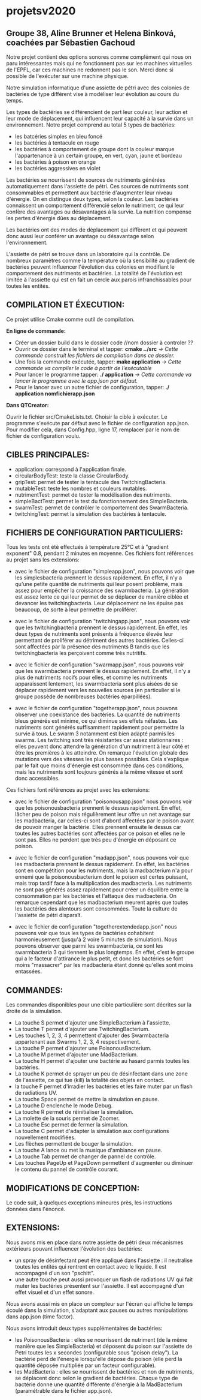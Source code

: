 # projetsv2020

## Groupe 38, Aline Brunner et Helena Binková, coachées par Sébastien Gachoud


Notre projet contient des options sonores comme complément qui nous on 
paru intéressantes mais qui ne fonctionnent pas sur les machines 
virtuelles de l'EPFL, car ces machines ne redonnent pas le son. Merci 
donc si possible de l'exécuter sur une machine physique.

Notre simulation informatique d'une assiette de pétri avec des colonies 
de bactéries de type différent vise à modéliser leur évolution au cours 
du temps.

Les types de bactéries se différencient de part leur couleur, leur 
action et leur mode de déplacement, qui influencent leur capacité à la 
survie dans un environnement. Notre projet comprend au total 5 types de 
bactéries:
 - les batcéries simples en bleu foncé
 - les bactéries à tentacule en rouge
 - les bactéries à comportement de groupe dont la couleur marque 
 l'appartenance à un certain groupe, en vert, cyan, jaune et bordeau
 - les bactéries à poison en orange
 - les bactéries aggressives en violet

Les bactéries se nourrissent de sources de nutriments générées 
automatiquement dans l'assiette de pétri. Ces sources de nutriments sont 
consommables et permettent aux bactérie d'augmenter leur niveau 
d'énergie. On en distingue deux types, selon la couleur. Les bactéries 
connaissent un comportement différencié selon le nutriment, ce qui leur 
confère des avantages ou désavantages à la survie. La nutrition compense 
les pertes d'énergie dûes au déplacement.

Les bactéries ont des modes de déplacement qui diffèrent et qui peuvent 
donc aussi leur conférer un avantage ou désavantage selon 
l'environnement. 

L'assiette de pétri se trouve dans un laboratoire qui la contrôle. De 
nombreux paramètres comme la température où la sensibilité au gradient 
de bactéries peuvent influencer l'évolution des colonies en modifiant le
comportement des nutriments et bactéries. La totalité de l'évolution est 
limitée à l'assiette qui est en fait un cercle aux parois 
infranchissables pour toutes les entités.


## COMPILATION ET ÉXECUTION:

Ce projet utilise Cmake comme outil de compilation.

**En ligne de commande:**

- Créer un dossier build dans le dossier code //nom dossier à controler ??
- Ouvrir ce dossier dans le terminal et tapper: **cmake ../src**
*-> Cette commande construit les fichiers de compilation dans ce dossier.*
- Une fois la commande exécutée, tapper: **make application**
*-> Cette commande va compiler le code à partir de l'exécutable*
- Pour lancer le programme tapper: **./ application**
*-> Cette commande va lancer le programme avec le app.json par défaut.*
- Pour le lancer avec un autre fichier de configuration, tapper: 
**./ application nomfichierapp.json** 

**Dans QTCreator:**

Ouvrir le fichier src/CmakeLists.txt.
Choisir la cible à exécuter. 
Le programme s'exécute par défaut avec le fichier de configuration 
app.json. Pour modifier cela, dans Config.hpp, ligne 17, remplacer par 
le nom de fichier de configuration voulu.


## CIBLES PRINCIPALES:

 - application: correspond à l'application finale.
 - circularBodyTest: teste la classe CircularBody.
 - gripTest: permet de tester la tentacule des TwitchingBacteria.
 - mutableTest: teste les nombres et couleurs mutables.
 - nutrimentTest: permet de tester la modélisation des nutriments.
 - simpleBactTest: permet le test du fonctionnement des SimpleBacteria.
 - swarmTest: permet de contrôler le comportement des SwarmBacteria.
 - twitchingTest: permet la simulation des bactéries à tentacule.


## FICHIERS DE CONFIGURATION PARTICULIERS:

Tous les tests ont été effectués à température 25°C et à 
"gradient exponent" 0.8, pendant 2 minutes en moyenne.
Ces fichiers font références au projet sans les extensions:

 - avec le fichier de configuration "simpleapp.json", nous pouvons voir 
que les simplesbacteria prennent le dessus rapidement. En effet, il n'y
a qu'une petite quantité de nutriments qui leur posent problème, mais 
assez pour empêcher la croissance des swarmbacteria. La génération est 
assez lente ce qui leur permet de se déplacer de manière ciblée et 
devancer les twitchingbacteria. Leur déplacement ne les épuise pas 
beaucoup, de sorte à leur permettre de proliférer.

 - avec le fichier de configuration "twitchingapp.json", nous pouvons 
voir que les twitchingbacteria prennent le dessus rapidement. En effet,
les deux types de nutriments sont présents à fréquence élevée leur 
permettant de proliférer au détriment des autres bactéries. Celles-ci 
sont affectées par la présence des nutriments B tandis que les 
twitchingbacteria les perçoivent comme très nutritifs.

 - avec le fichier de configuration "swarmapp.json", nous pouvons voir 
que les swarmbacteria prennent le dessus rapidement. En effet, il n'y a 
plus de nutriments nocifs pour elles, et comme les nutriments 
apparaissent lentement, les swarmbacteria sont plus aisées de se 
déplacer rapidement vers les nouvelles sources (en particulier si le 
groupe possède de nombreuses bactéries éparpillées).

 - avec le fichier de configuration "togetherapp.json", nous pouvons 
observer une coexistance des bactéries. La quantité de nutriments bleus
générés est minime, ce qui diminue ses effets néfastes. Les nutriments 
sont générés suffisamment rapidement pour permettre la survie à tous. 
Le swarm 3 notamment est bien adapté parmis les swarms. Les twitching 
sont très résistantes car assez stationnaires : elles peuvent donc
attendre la génération d'un nutriment à leur côté et être les premières
à les atteindre. On remarque l'évolution globale des mutations vers des 
vitesses les plus basses possibles. Cela s'explique par le fait que 
moins d'énergie est consommée dans ces conditions, mais les nutriments 
sont toujours générés à la même vitesse et sont donc accessibles.

Ces fichiers font références au projet avec les extensions:

 - avec le fichier de configuration "poisonousapp.json" nous pouvons 
voir que les poisonousbacteria prennent le dessus rapidement. En effet,
lâcher peu de poison mais régulièrement leur offre un net avantage sur 
les madbacteria, car celles-ci sont d'abord affectées par le poison
avant de pouvoir manger la bactérie. Elles prennent ensuite le dessus 
car toutes les autres bactéries sont affectées par ce poison et elles ne
le sont pas. Elles ne perdent que très peu d'énergie en déposant ce 
poison.

 - avec le fichier de configuration "madapp.json", nous pouvons voir que 
les madbacteria prennent le dessus rapidement. En effet, les bactéries 
sont en compétition pour les nutriments, mais la madbacterium n'a pour 
ennemi que la poisonousbacterium dont le poison est certes puissant, 
mais trop tardif face à la multiplication des madbacteria. Les 
nutriments ne sont pas générés assez rapidement pour créer un équilibre 
entre la consommation par les bactéries et l'attaque des madbacteria. 
On remarque cependant que les madbacterium meurent après que toutes les 
bactéries des alentours sont consommées. Toute la culture de l'assiette 
de pétri disparaît.

 - avec le fichier de configuration "togetherextendedapp.json" nous 
pouvons voir que tous les types de bactéries cohabitent harmonieusement 
(jusqu'à 2 voire 5 minutes de simulation). Nous pouvons observer que 
parmi les swarmbacteria, ce sont les swarmbacteria 3 qui tiennent le 
plus longtemps. En effet, c'est le groupe qui a le facteur d'attirance 
le plus petit, et donc les bactéries se font moins "massacrer" par les 
madbacteria étant donné qu'elles sont moins entassées.


## COMMANDES:

Les commandes disponibles pour une cible particulière sont décrites sur 
la droite de la simulation.
 - La touche S permet d'ajouter une SimpleBacterium à l'assiette.
 - La touche T permet d'ajouter une TwitchingBacterium.
 - Les touches 1, 2, 3, 4 permettent d'ajouter des Swarmbacteria 
 appartenant aux Swarms 1, 2, 3, 4 respectivement. 
 - La touche P permet d'ajouter une PoisonousBacterium.
 - La touche M permet d'ajouter une MadBacterium.
 - La touche H permet d'ajouter une bactérie au hasard parmis toutes les
 bactéries.
 - La touche K permet de sprayer un peu de désinfectant dans une zone de
 l'assiette, ce qui tue (kill) la totalité des objets en contact.
 - la touche F permet d'irradier les bactéries et les faire muter par un
 flash de radiations UV.
 - La touche Space permet de mettre la simulation en pause.
 - La touche D enclenche le mode Debug.
 - La touche R permet de réinitialiser la simulation.
 - La molette de la souris permet de Zoomer.
 - La touche Esc permet de fermer la simulation.
 - La touche C permet d'adapter la simulation aux configurations 
 nouvellement modifiées. 
 - Les flèches permettent de bouger la simulation.
 - La touche A lance ou met la musique d'ambiance en pause.
 - La touche Tab permet de changer de pannel de contrôle.
 - Les touches PageUp et PageDown permettent d'augmenter ou diminuer
 le contenu du pannel de contrôle courant.


## MODIFICATIONS DE CONCEPTION:

Le code suit, à quelques exceptions mineures près, les instructions 
données dans l'énoncé.


## EXTENSIONS:

Nous avons mis en place dans notre assiette de pétri deux mécanismes 
extérieurs pouvant influencer l'évolution des bactéries:
 - un spray de désinfectant peut être appliqué dans l'assiette : il 
 neutralise toutes les entités qui rentrent en contact avec le liquide.
 Il est accompagné d'un son "pschitt".
 - une autre touche peut aussi provoquer un flash de radiations UV qui 
 fait muter les bactéries présentent sur l'assiette. Il est accompagné 
 d'un effet visuel et d'un effet sonore.

Nous avons aussi mis en place un compteur sur l'écran qui affiche le 
temps écoulé dans la simulation, s'adaptant aux pauses ou autres 
manipulations dans app.json (time factor).

Nous avons introduit deux types supplémentaires de bactéries:
 - les PoisonousBacteria : elles se nourrissent de nutriment (de la 
 même manière que les SimpleBacteria) et déposent du poison sur 
 l'assiette de Petri toutes les x secondes (configurable sous "poison 
 delay"). La bactérie perd de l'énergie lorsqu'elle dépose du poison 
 (elle perd la quantité déposée multipliée par un facteur configurable).
 - les MadBacteria : elles se nourrissent de bactéries et non de 
 nutriments, se déplacent donc selon le gradient de bactéries. Chaque 
 type de bactérie donne une quantité différente d'énergie à la 
 MadBacterium (paramétrable dans le fichier app.json).


